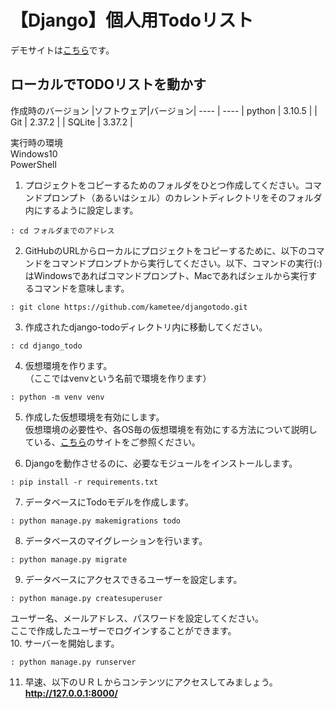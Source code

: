 # 【Django】個人用Todoリスト
デモサイトは<a href="http://4ndk5.pythonanywhere.com/" target="_blank">こちら</a>です。

## ローカルでTODOリストを動かす
作成時のバージョン
|ソフトウェア|バージョン|
---- | ----
| python | 3.10.5 |
| Git | 2.37.2 |
| SQLite | 3.37.2 | 

実行時の環境  
Windows10  
PowerShell  

1. プロジェクトをコピーするためのフォルダをひとつ作成してください。コマンドプロンプト（あるいはシェル）のカレントディレクトリをそのフォルダ内にするように設定します。  
```
: cd フォルダまでのアドレス
```
  
2. GitHubのURLからローカルにプロジェクトをコピーするために、以下のコマンドをコマンドプロンプトから実行してください。以下、コマンドの実行(:)はWindowsであればコマンドプロンプト、Macであればシェルから実行するコマンドを意味します。  
```
: git clone https://github.com/kametee/djangotodo.git
```

3. 作成されたdjango-todoディレクトリ内に移動してください。  
```
: cd django_todo
```

4. 仮想環境を作ります。  
（ここではvenvという名前で環境を作ります）  
```
: python -m venv venv
```  
  
5. 作成した仮想環境を有効にします。  
仮想環境の必要性や、各OS毎の仮想環境を有効にする方法について説明している、<a href="https://camp.trainocate.co.jp/magazine/venv-python/" target="_blank">こちら</a>のサイトをご参照ください。  

6. Djangoを動作させるのに、必要なモジュールをインストールします。  
```
: pip install -r requirements.txt
```
  
7. データベースにTodoモデルを作成します。  
```
: python manage.py makemigrations todo
```
  
8. データベースのマイグレーションを行います。  
```
: python manage.py migrate
```

9. データベースにアクセスできるユーザーを設定します。
```
: python manage.py createsuperuser  
```
ユーザー名、メールアドレス、パスワードを設定してください。  
ここで作成したユーザーでログインすることができます。    
10. サーバーを開始します。  
```
: python manage.py runserver
```  
11. 早速、以下のＵＲＬからコンテンツにアクセスしてみましょう。  
  **http://127.0.0.1:8000/**
